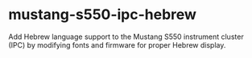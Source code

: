 # mustang-s550-ipc-hebrew
Add Hebrew language support to the Mustang S550 instrument cluster (IPC) by modifying fonts and firmware for proper Hebrew display.
